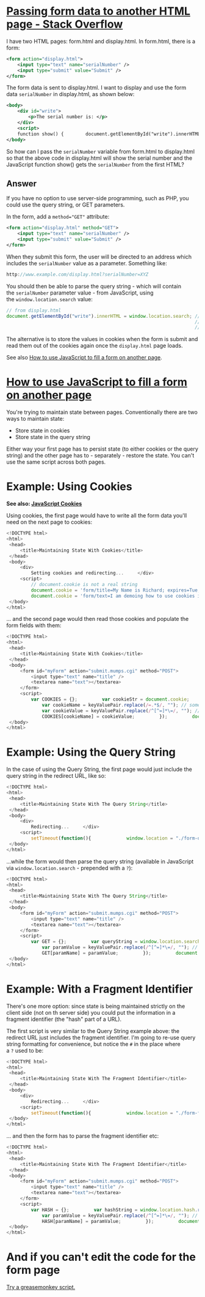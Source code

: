 # [Passing form data to another HTML page - Stack Overflow](https://stackoverflow.com/questions/14693758/passing-form-data-to-another-html-page)

I have two HTML pages: form.html and display.html. In form.html, there is a form:

```xml
<form action="display.html">
    <input type="text" name="serialNumber" />
    <input type="submit" value="Submit" />
</form>
```

The form data is sent to display.html. I want to display and use the form data `serialNumber` in display.html, as shown below:

```xml
<body>
    <div id="write">
        <p>The serial number is: </p>
    </div>
    <script>
    function show() {        document.getElementById("write").innerHTML = serialNumber;    }    </script>
</body>
```

So how can I pass the `serialNumber` variable from form.html to display.html so that the above code in display.html will show the serial number and the JavaScript function show() gets the `serialNumber` from the first HTML?

## Answer

If you have no option to use server-side programming, such as PHP, you could use the query string, or GET parameters.

In the form, add a `method="GET"` attribute:

```xml
<form action="display.html" method="GET">
    <input type="text" name="serialNumber" />
    <input type="submit" value="Submit" />
</form>
```

When they submit this form, the user will be directed to an address which includes the `serialNumber` value as a parameter. Something like:

```csharp
http://www.example.com/display.html?serialNumber=XYZ
```

You should then be able to parse the query string - which will contain the `serialNumber` parameter value - from JavaScript, using the `window.location.search` value:

```javascript
// from display.html
document.getElementById("write").innerHTML = window.location.search; // you will have to parse
                                                                     // the query string to extract the
                                                                     // parameter you need
```

The alternative is to store the values in cookies when the form is submit and read them out of the cookies again once the `display.html` page loads.

See also [How to use JavaScript to fill a form on another page](https://stackoverflow.com/questions/12183572/how-to-use-javascript-to-fill-a-form-on-another-page/12183659#12183659).

# [How to use JavaScript to fill a form on another page](https://stackoverflow.com/questions/12183572/how-to-use-javascript-to-fill-a-form-on-another-page)

You're trying to maintain state between pages. Conventionally there are two ways to maintain state:

- Store state in cookies
- Store state in the query string

Either way your first page has to persist state (to either cookies or the query string) and the other page has to - separately - restore the state. You can't use the same script across both pages.

# Example: Using Cookies

**See also: [JavaScript Cookies](https://www.w3schools.com/js/js_cookies.asp)**

Using cookies, the first page would have to write all the form data you'll need on the next page to cookies:

```javascript
<!DOCTYPE html>
<html>
 <head>
     <title>Maintaining State With Cookies</title>
 </head>
 <body>
     <div>
         Setting cookies and redirecting...     </div>
     <script>
         // document.cookie is not a real string
         document.cookie = 'form/title=My Name is Richard; expires=Tue, 29 Aug 2017 12:00:01 UTC'
         document.cookie = 'form/text=I am demoing how to use cookies in JavaScript; expires=Tue, 29 Aug 2017 12:00:01 UT';         setTimeout(function(){             window.location = "./form-cookies.html";         }, 1000);     </script>
 </body>
</html>
```

... and the second page would then read those cookies and populate the form fields with them:

```javascript
<!DOCTYPE html>
<html>
 <head>
     <title>Maintaining State With Cookies</title>
 </head>
 <body>
     <form id="myForm" action="submit.mumps.cgi" method="POST">
         <input type="text" name="title" />
         <textarea name="text"></textarea>
     </form>
     <script>
         var COOKIES = {};         var cookieStr = document.cookie;         cookieStr.split(/; /).forEach(function(keyValuePair) { // not necessarily the best way to parse cookies
             var cookieName = keyValuePair.replace(/=.*$/, ""); // some decoding is probably necessary
             var cookieValue = keyValuePair.replace(/^[^=]*\=/, ""); // some decoding is probably necessary
             COOKIES[cookieName] = cookieValue;         });         document.getElementById("myForm").getElementsByTagName("input")[0].value = COOKIES["form/title"];         document.getElementById("myForm").getElementsByTagName("textarea")[0].value = COOKIES["form/text"];     </script>
 </body>
</html>
```

# Example: Using the Query String

In the case of using the Query String, the first page would just include the query string in the redirect URL, like so:

```javascript
<!DOCTYPE html>
<html>
 <head>
     <title>Maintaining State With The Query String</title>
 </head>
 <body>
     <div>
         Redirecting...     </div>
     <script>
         setTimeout(function(){             window.location = "./form-querystring.html?form/title=My Name is Richard&form/text=I am demoing how to use the query string in JavaScript";         }, 1000);     </script>
 </body>
</html>
```

...while the form would then parse the query string (available in JavaScript via `window.location.search` - prepended with a `?`):

```javascript
<!DOCTYPE html>
<html>
 <head>
     <title>Maintaining State With The Query String</title>
 </head>
 <body>
     <form id="myForm" action="submit.mumps.cgi" method="POST">
         <input type="text" name="title" />
         <textarea name="text"></textarea>
     </form>
     <script>
         var GET = {};         var queryString = window.location.search.replace(/^\?/, '');         queryString.split(/\&/).forEach(function(keyValuePair) {             var paramName = keyValuePair.replace(/=.*$/, ""); // some decoding is probably necessary
             var paramValue = keyValuePair.replace(/^[^=]*\=/, ""); // some decoding is probably necessary
             GET[paramName] = paramValue;         });         document.getElementById("myForm").getElementsByTagName("input")[0].value = GET["form/title"];         document.getElementById("myForm").getElementsByTagName("textarea")[0].value = GET["form/text"];     </script>
 </body>
</html>
```

# Example: With a Fragment Identifier

There's one more option: since state is being maintained strictly on the client side (not on th server side) you could put the information in a fragment identifier (the "hash" part of a URL).

The first script is very similar to the Query String example above: the redirect URL just includes the fragment identifier. I'm going to re-use query string formatting for convenience, but notice the `#` in the place where a `?` used to be:

```javascript
<!DOCTYPE html>
<html>
 <head>
     <title>Maintaining State With The Fragment Identifier</title>
 </head>
 <body>
     <div>
         Redirecting...     </div>
     <script>
         setTimeout(function(){             window.location = "./form-fragmentidentifier.html#form/title=My Name is Richard&form/text=I am demoing how to use the fragment identifier in JavaScript";         }, 1000);     </script>
 </body>
</html>
```

... and then the form has to parse the fragment identifier etc:

```javascript
<!DOCTYPE html>
<html>
 <head>
     <title>Maintaining State With The Fragment Identifier</title>
 </head>
 <body>
     <form id="myForm" action="submit.mumps.cgi" method="POST">
         <input type="text" name="title" />
         <textarea name="text"></textarea>
     </form>
     <script>
         var HASH = {};         var hashString = window.location.hash.replace(/^#/, '');         hashString.split(/\&/).forEach(function(keyValuePair) {             var paramName = keyValuePair.replace(/=.*$/, ""); // some decoding is probably necessary
             var paramValue = keyValuePair.replace(/^[^=]*\=/, ""); // some decoding is probably necessary
             HASH[paramName] = paramValue;         });         document.getElementById("myForm").getElementsByTagName("input")[0].value = HASH["form/title"];         document.getElementById("myForm").getElementsByTagName("textarea")[0].value = HASH["form/text"];     </script>
 </body>
</html>
```

# And if you can't edit the code for the form page

[Try a greasemonkey script.](http://userscripts.org/scripts/show/39313)
